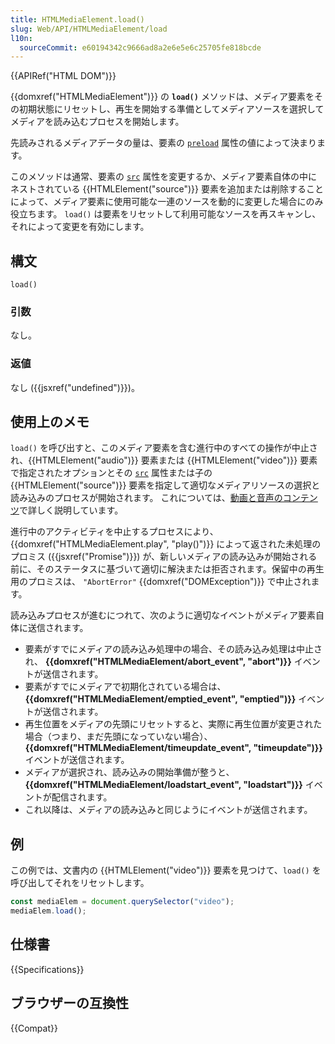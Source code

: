 ```yaml
---
title: HTMLMediaElement.load()
slug: Web/API/HTMLMediaElement/load
l10n:
  sourceCommit: e60194342c9666ad8a2e6e5e6c25705fe818bcde
---
```


{{APIRef("HTML DOM")}}

{{domxref("HTMLMediaElement")}} の **`load()`** メソッドは、メディア要素をその初期状態にリセットし、再生を開始する準備としてメディアソースを選択してメディアを読み込むプロセスを開始します。

先読みされるメディアデータの量は、要素の [`preload`](/ja/docs/Web/HTML/Element/video#preload) 属性の値によって決まります。

このメソッドは通常、要素の [`src`](/ja/docs/Web/HTML/Element/video#src) 属性を変更するか、メディア要素自体の中にネストされている {{HTMLElement("source")}} 要素を追加または削除することによって、メディア要素に使用可能な一連のソースを動的に変更した場合にのみ役立ちます。 `load()` は要素をリセットして利用可能なソースを再スキャンし、それによって変更を有効にします。

## 構文

```js-nolint
load()
```

### 引数

なし。

### 返値

なし ({{jsxref("undefined")}})。

## 使用上のメモ

`load()` を呼び出すと、このメディア要素を含む進行中のすべての操作が中止され、{{HTMLElement("audio")}} 要素または {{HTMLElement("video")}} 要素で指定されたオプションとその [`src`](/ja/docs/Web/HTML/Element/video#src) 属性または子の {{HTMLElement("source")}} 要素を指定して適切なメディアリソースの選択と読み込みのプロセスが開始されます。 これについては、[動画と音声のコンテンツ](/ja/docs/Learn/HTML/Multimedia_and_embedding/Video_and_audio_content#複数のソース形式を使用して互換性を向上させる)で詳しく説明しています。

進行中のアクティビティを中止するプロセスにより、 {{domxref("HTMLMediaElement.play", "play()")}} によって返された未処理のプロミス ({{jsxref("Promise")}}) が、新しいメディアの読み込みが開始される前に、そのステータスに基づいて適切に解決または拒否されます。保留中の再生用のプロミスは、 `"AbortError"` {{domxref("DOMException")}} で中止されます。

読み込みプロセスが進むにつれて、次のように適切なイベントがメディア要素自体に送信されます。

- 要素がすでにメディアの読み込み処理中の場合、その読み込み処理は中止され、 **{{domxref("HTMLMediaElement/abort_event", "abort")}}** イベントが送信されます。
- 要素がすでにメディアで初期化されている場合は、 **{{domxref("HTMLMediaElement/emptied_event", "emptied")}}** イベントが送信されます。
- 再生位置をメディアの先頭にリセットすると、実際に再生位置が変更された場合（つまり、まだ先頭になっていない場合）、 **{{domxref("HTMLMediaElement/timeupdate_event", "timeupdate")}}** イベントが送信されます。
- メディアが選択され、読み込みの開始準備が整うと、 **{{domxref("HTMLMediaElement/loadstart_event", "loadstart")}}** イベントが配信されます。
- これ以降は、メディアの読み込みと同じようにイベントが送信されます。

## 例

この例では、文書内の {{HTMLElement("video")}} 要素を見つけて、`load()` を呼び出してそれをリセットします。

```js
const mediaElem = document.querySelector("video");
mediaElem.load();
```

## 仕様書

{{Specifications}}

## ブラウザーの互換性

{{Compat}}
